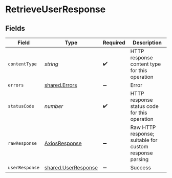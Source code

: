 # RetrieveUserResponse


## Fields

| Field                                                      | Type                                                       | Required                                                   | Description                                                |
| ---------------------------------------------------------- | ---------------------------------------------------------- | ---------------------------------------------------------- | ---------------------------------------------------------- |
| `contentType`                                              | *string*                                                   | :heavy_check_mark:                                         | HTTP response content type for this operation              |
| `errors`                                                   | [shared.Errors](../../models/shared/errors.md)             | :heavy_minus_sign:                                         | Error                                                      |
| `statusCode`                                               | *number*                                                   | :heavy_check_mark:                                         | HTTP response status code for this operation               |
| `rawResponse`                                              | [AxiosResponse](https://axios-http.com/docs/res_schema)    | :heavy_minus_sign:                                         | Raw HTTP response; suitable for custom response parsing    |
| `userResponse`                                             | [shared.UserResponse](../../models/shared/userresponse.md) | :heavy_minus_sign:                                         | Success                                                    |